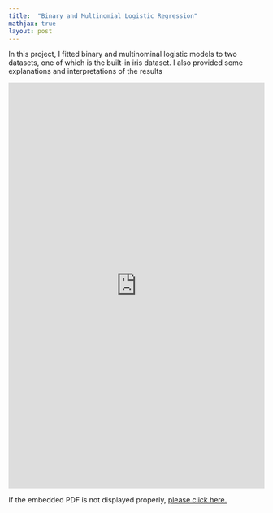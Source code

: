 ```yaml
---
title:  "Binary and Multinomial Logistic Regression"
mathjax: true
layout: post
---
```


In this project, I fitted binary and multinominal logistic models to two datasets, one of which is the built-in iris dataset. I also provided some explanations and interpretations of the results<!-- readmore -->

<embed src="https://zehuiyin.github.io/files/Logistic_Regression.pdf" width="100%" height="800px" />
<p style="text-align: left;">If the embedded PDF is not displayed properly, <a href="https://zehuiyin.github.io/files/Logistic_Regression.pdf" target="_blank">please click here.</a></p>
